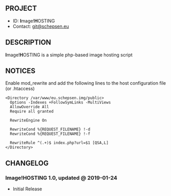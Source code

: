 ## PROJECT ##

* ID: **I**mage!**H**OSTING
* Contact: git@schepsen.eu

## DESCRIPTION ##

**I**mage!**H**OSTING is a simple php-based image hosting script

## NOTICES ##
Enable mod_rewrite and add the following lines to the host configuration file (or .htaccess)
```
<Directory /var/www/eu.schepsen.img/public>
  Options -Indexes +FollowSymLinks -MultiViews
  AllowOverride All
  Require all granted

  RewriteEngine On

  RewriteCond %{REQUEST_FILENAME} !-d
  RewriteCond %{REQUEST_FILENAME} !-f

  RewriteRule ^(.+)$ index.php?url=$1 [QSA,L]
</Directory>
```
## CHANGELOG ##

### Image!HOSTING 1.0, updated @ 2019-01-24 ###

* Initial Release
